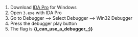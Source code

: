 1. Download [IDA Pro](https://out7.hex-rays.com/files/idademo69_windows.exe) for Windows
2. Open `3.exe` with IDA Pro
3. Go to Debugger —> Select Debugger —> Win32 Debugger
4. Press the debugger play button
5. The flag is **{i_can_use_a_debugger_;)}**
